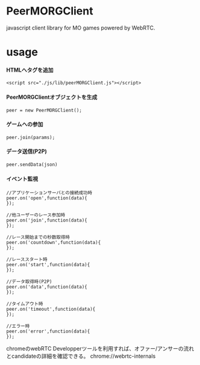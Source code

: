 # PeerMORGClient
javascript client library for MO games powered by WebRTC.

# usage

#### HTMLへタグを追加
```
<script src="./js/lib/peerMORGClient.js"></script>
```

#### PeerMORGClientオブジェクトを生成
```
peer = new PeerMORGClient();
```
#### ゲームへの参加
```
peer.join(params);
```
#### データ送信(P2P)
```
peer.sendData(json)
```
#### イベント監視
```
//アプリケーションサーバとの接続成功時
peer.on('open',function(data){
});

//他ユーザーのレース参加時
peer.on('join',function(data){
});

//レース開始までの秒数取得時
peer.on('countdown',function(data){
});

//レーススタート時
peer.on('start',function(data){
});

//データ取得時(P2P)
peer.on('data',function(data){
});

//タイムアウト時
peer.on('timeout',function(data){
});

//エラー時
peer.on('error',function(data){
});
```

chromeのwebRTC Developperツールを利用すれば、オファー/アンサーの流れとcandidateの詳細を確認できる。
chrome://webrtc-internals